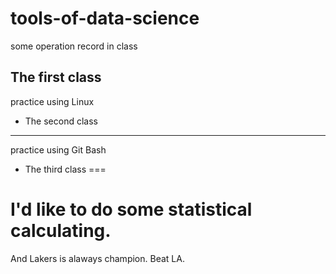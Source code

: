 # tools-of-data-science
some operation record in class

The first class
---
practice using Linux

* The second class
---
practice using Git Bash

* The third class
===


I'd like to do some statistical calculating.
===
And
Lakers is alaways champion.
Beat LA.
